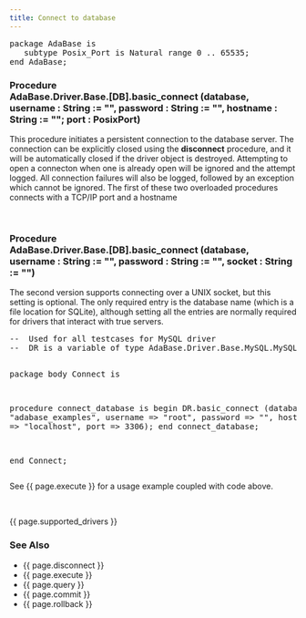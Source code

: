```yaml
---
title: Connect to database
---
```


<div class="leftside">
<pre class="code">
package AdaBase is
   subtype Posix_Port is Natural range 0 .. 65535;
end AdaBase;
</pre>
<h3>Procedure<br/>
AdaBase.Driver.Base.[DB].basic_connect (database,
username : String := "",
password : String := "",
hostname : String := "";
port : PosixPort)</h3>
<p>This procedure initiates a persistent connection to the database server.
The connection can be explicitly closed using the <b>disconnect</b> procedure,
and it will be automatically closed if the driver object is destroyed.
Attempting to open a connecton when one is already open will be ignored
and the attempt logged.  All connection failures will also be logged, followed
by an exception which cannot be ignored.  The first of these two overloaded
procedures connects with a TCP/IP port and a hostname</p>
<br>
<h3>Procedure<br/>
AdaBase.Driver.Base.[DB].basic_connect (database,
username : String := "",
password : String := "",
socket : String := "")</h3>
<p>The second version supports connecting over a UNIX socket, but this
setting is optional.  The only required entry is the database name
(which is a file location for SQLite), although setting all the entries
are normally required for drivers that interact with true servers.</p>
<pre class="code">
--  Used for all testcases for MySQL driver
--  DR is a variable of type AdaBase.Driver.Base.MySQL.MySQL_Driver

package body Connect is

   procedure connect_database is
   begin
      DR.basic_connect (database => "adabase_examples",
                        username => "root",
                        password => "",
                        hostname => "localhost",
                        port     => 3306);
   end connect_database;

end Connect;
</pre>
<p class="caption">See {{ page.execute }} for a usage example coupled with code above.</p>
<br/>
<p>{{ page.supported_drivers }}</p>
</div>
<div class="sidenav">
  <h3>See Also</h3>
  <ul>
    <li>{{ page.disconnect }}</li>
    <li>{{ page.execute }}</li>
    <li>{{ page.query }}</li>
    <li>{{ page.commit }}</li>
    <li>{{ page.rollback }}</li>
  </ul>
</div>
